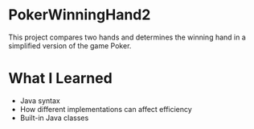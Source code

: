 # PokerWinningHand2
This project compares two hands and determines the winning hand in a simplified version of the game Poker.

# What I Learned
- Java syntax
- How different implementations can affect efficiency
- Built-in Java classes

